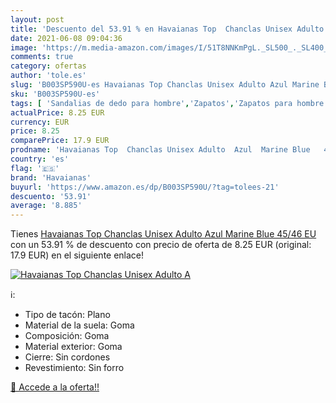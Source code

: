 ```yaml
---
layout: post
title: 'Descuento del 53.91 % en Havaianas Top  Chanclas Unisex Adulto  A'
date: 2021-06-08 09:04:36
image: 'https://m.media-amazon.com/images/I/51T8NNKmPgL._SL500_._SL400_.jpg'
comments: true
category: ofertas
author: 'tole.es'
slug: 'B003SP590U-es Havaianas Top Chanclas Unisex Adulto Azul Marine Blue...'
sku: 'B003SP590U-es'
tags: [ 'Sandalias de dedo para hombre','Zapatos','Zapatos para hombre','Zapatos y complementos','chanclas','havaianas', ]
actualPrice: 8.25 EUR
currency: EUR
price: 8.25
comparePrice: 17.9 EUR
prodname: 'Havaianas Top  Chanclas Unisex Adulto  Azul  Marine Blue   45/46 EU'
country: 'es'
flag: '🇪🇸'
brand: 'Havaianas'
buyurl: 'https://www.amazon.es/dp/B003SP590U/?tag=tolees-21'
descuento: '53.91'
average: '8.885'
---
```


Tienes [Havaianas Top  Chanclas Unisex Adulto  Azul  Marine Blue   45/46 EU](https://www.amazon.es/dp/B003SP590U/?tag=tolees-21) con un 53.91 % de descuento con precio de oferta de 8.25 EUR (original: 17.9 EUR) en el siguiente enlace!

[![Havaianas Top  Chanclas Unisex Adulto  A](https://m.media-amazon.com/images/I/51T8NNKmPgL._SL500_._SL400_.jpg)](https://www.amazon.es/dp/B003SP590U/?tag=tolees-21)

ℹ️:

- Tipo de tacón: Plano
- Material de la suela: Goma
- Composición: Goma
- Material exterior: Goma
- Cierre: Sin cordones
- Revestimiento: Sin forro

[🛒 Accede a la oferta!!](https://www.amazon.es/dp/B003SP590U/?tag=tolees-21)
